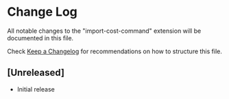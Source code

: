 # Change Log

All notable changes to the "import-cost-command" extension will be documented in this file.

Check [Keep a Changelog](http://keepachangelog.com/) for recommendations on how to structure this file.

## [Unreleased]

- Initial release